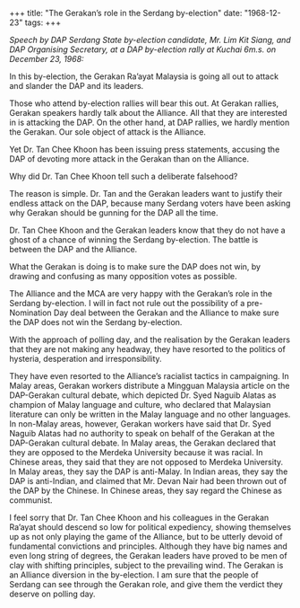 +++ 
title: "The Gerakan’s role in the Serdang by-election"
date: "1968-12-23"
tags:
+++

_Speech by DAP Serdang State by-election candidate, Mr. Lim Kit Siang, and DAP Organising Secretary, at a DAP by-election rally at Kuchai 6m.s. on December 23, 1968:_

In this by-election, the Gerakan Ra’ayat Malaysia is going all out to attack and slander the DAP and its leaders.

Those who attend by-election rallies will bear this out. At Gerakan rallies, Gerakan speakers hardly talk about the Alliance. All that they are interested in is attacking the DAP. On the other hand, at DAP rallies, we hardly mention the Gerakan. Our sole object of attack is the Alliance.

Yet Dr. Tan Chee Khoon has been issuing press statements, accusing the DAP of devoting more attack in the Gerakan than on the Alliance.

Why did Dr. Tan Chee Khoon tell such a deliberate falsehood?</u>

The reason is simple. Dr. Tan and the Gerakan leaders want to justify their endless attack on the DAP, because many Serdang voters have been asking why Gerakan should be gunning for the DAP all the time.

Dr. Tan Chee Khoon and the Gerakan leaders know that they do not have a ghost of a chance of winning the Serdang by-election. The battle is between the DAP and the Alliance.

What the Gerakan is doing is to make sure the DAP does not win, by drawing and confusing as many opposition votes as possible.

The Alliance and the MCA are very happy with the Gerakan’s role in the Serdang by-election. I will in fact not rule out the possibility of a pre-Nomination Day deal between the Gerakan and the Alliance to make sure the DAP does not win the Serdang by-election.

With the approach of polling day, and the realisation by the Gerakan leaders that they are not making any headway, they have resorted to the politics of hysteria, desperation and irresponsibility.

They have even resorted to the Alliance’s racialist tactics in campaigning. In Malay areas, Gerakan workers distribute a Mingguan Malaysia article on the DAP-Gerakan cultural debate, which depicted Dr. Syed Naguib Alatas as champion of Malay language and culture, who declared that Malaysian literature can only be written in the Malay language and no other languages. In non-Malay areas, however, Gerakan workers have said that Dr. Syed Naguib Alatas had no authority to speak on behalf of the Gerakan at the DAP-Gerakan cultural debate. In Malay areas, the Gerakan declared that they are opposed to the Merdeka University because it was racial. In Chinese areas, they said that they are not opposed to Merdeka University. In Malay areas, they say the DAP is anti-Malay. In Indian areas, they say the DAP is anti-Indian, and claimed that Mr. Devan Nair had been thrown out of the DAP by the Chinese. In Chinese areas, they say regard the Chinese as communist.

I feel sorry that Dr. Tan Chee Khoon and his colleagues in the Gerakan Ra’ayat should descend so low for political expediency, showing themselves up as not only playing the game of the Alliance, but to be utterly devoid of fundamental convictions and principles. Although they have big names and even long string of degrees, the Gerakan leaders have proved to be men of clay with shifting principles, subject to the prevailing wind. The Gerakan is an Alliance diversion in the by-election. I am sure that the people of Serdang can see through the Gerakan role, and give them the verdict they deserve on polling day. 
